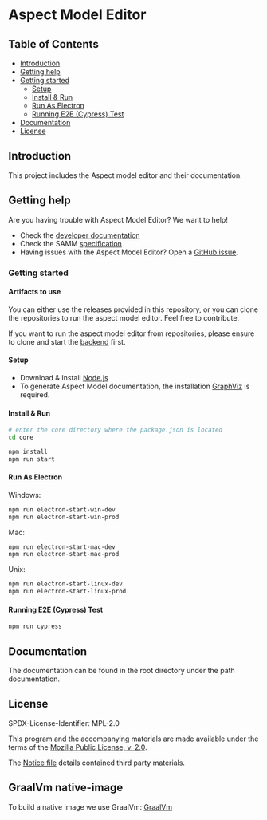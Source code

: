# Aspect Model Editor

## Table of Contents

- [Introduction](#introduction)
- [Getting help](#getting-help)
- [Getting started](#getting-started)
  - [Setup](#setup)
  - [Install & Run](#install--run)
  - [Run As Electron](#run-as-electron)
  - [Running E2E (Cypress) Test](#running-e2e-cypress-test)
- [Documentation](#documentation)
- [License](#license)

## Introduction

This project includes the Aspect model editor and their documentation.

## Getting help

Are you having trouble with Aspect Model Editor? We want to help!

* Check the [developer documentation](https://eclipse-esmf.github.io)
* Check the
  SAMM [specification](https://eclipse-esmf.github.io/samm-specification/2.1.0/index.html)
* Having issues with the Aspect Model Editor? Open
  a [GitHub issue](https://github.com/eclipse-esmf/esmf-aspect-model-editor/issues).

### Getting started

#### Artifacts to use
You can either use the releases provided in this repository, or you can clone the repositories to run the aspect model editor. Feel free to contribute.

If you want to run the aspect model editor from repositories, please ensure to clone and start the [backend](https://github.com/eclipse-esmf/esmf-aspect-model-editor-backend) first.

#### Setup

* Download & Install [Node.js](https://nodejs.org/en/download/)
* To generate Aspect Model documentation, the installation [GraphViz](https://graphviz.org/download) is required.

#### Install & Run

```bash
# enter the core directory where the package.json is located
cd core

npm install
npm run start
```

#### Run As Electron

Windows:

```bash
npm run electron-start-win-dev
npm run electron-start-win-prod
```

Mac:

```bash
npm run electron-start-mac-dev
npm run electron-start-mac-prod
```

Unix:

```bash
npm run electron-start-linux-dev
npm run electron-start-linux-prod
```

#### Running E2E (Cypress) Test

```bash
npm run cypress
```

## Documentation

The documentation can be found in the root directory under the path documentation.

## License

SPDX-License-Identifier: MPL-2.0

This program and the accompanying materials are made available under the terms of the
[Mozilla Public License, v. 2.0](LICENSE).

The [Notice file](NOTICE.md) details contained third party materials.

## GraalVm native-image

To build a native image we use GraalVm: [GraalVm](https://github.com/oracle/graal/tree/vm-ce-22.1.0)
